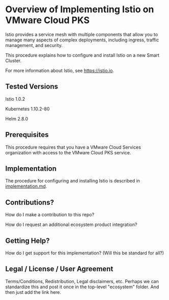 # Overview of Implementing Istio on VMware Cloud PKS
Istio provides a service mesh with multiple components that allow you to manage many aspects of complex deployments, including ingress, traffic management, and security.

This procedure explains how to configure and install Istio on a new Smart Cluster.

For more information about Istio, see <https://istio.io>.

## Tested Versions
Istio 1.0.2

Kubernetes 1.10.2-80

Helm 2.8.0

## Prerequisites
This procedure requires that you have a VMware Cloud Services organization with access to the VMware Cloud PKS service. 

## Implementation
The procedure for configuring and installing Istio is described in [implementation.md](./implementation.md).

## Contributions?
How do I make a contribution to this repo?

How do I request an additional ecosystem product integration?

## Getting Help?
How do I get support for this implementation? (Will this be standard for all?) 

## Legal / License / User Agreement
Terms/Conditions, Redistribution, Legal disclaimers, etc. Perhaps we can standardize this and post it once in the top-level "ecosystem" folder. And then just add the link here.
